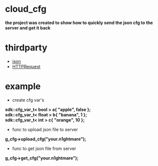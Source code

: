# cloud_cfg

**the project was created to show how to quickly send the json cfg to the server and get it back**

# thirdparty

- [json](https://github.com/nlohmann/json/)
- [HTTPRequest](https://github.com/elnormous/HTTPRequest/)

# example

- create cfg var's

**sdk::cfg_var_t< bool > a{ "apple", false };**    
**sdk::cfg_var_t< float > b{ "banana", 1 };**    
**sdk::cfg_var_t< int > c{ "orange", 10 };**    

- func to upload json file to server

**g_cfg->upload_cfg("your.n1ghtmare");**

- func to get json file from server

**g_cfg->get_cfg("your.n1ghtmare");**
